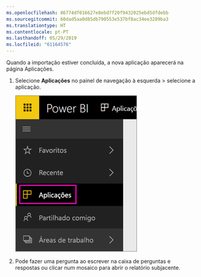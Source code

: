 ```yaml
---
ms.openlocfilehash: 86774df016627e8ebd7f20f9432025ebd5dfdebb
ms.sourcegitcommit: 60dad5aa0d85db790553e537bf8ac34ee3289ba3
ms.translationtype: HT
ms.contentlocale: pt-PT
ms.lasthandoff: 05/29/2019
ms.locfileid: "61164576"
---
```

Quando a importação estiver concluída, a nova aplicação aparecerá na página Aplicações.

1. Selecione **Aplicações** no painel de navegação à esquerda > selecione a aplicação.
   
     ![Aplicações no painel de navegação à esquerda](media/powerbi-service-apps-open-app/power-bi-service-apps-left-nav.png)
2. Pode fazer uma pergunta ao escrever na caixa de perguntas e respostas ou clicar num mosaico para abrir o relatório subjacente. 

